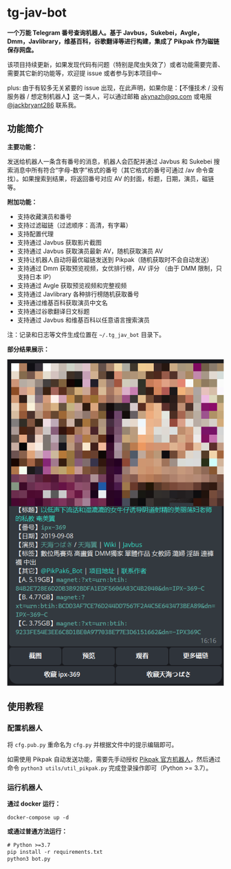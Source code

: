 # tg-jav-bot

**一个万能 Telegram 番号查询机器人。基于 Javbus，Sukebei，Avgle，Dmm，Javlibrary，维基百科，谷歌翻译等进行构建，集成了 Pikpak 作为磁链保存网盘。**

该项目持续更新，如果发现代码有问题（特别是爬虫失效了）或者功能需要完善、需要其它新的功能等，欢迎提 issue 或者参与到本项目中~

plus: 由于有较多无关紧要的 issue 出现，在此声明，如果你是：【不懂技术 / 没有服务器 / 想定制机器人】这一类人，可以通过邮箱 akynazh@qq.com 或电报 [@jackbryant286](https://t.me/jackbryant286) 联系我。

## 功能简介

**主要功能：**

发送给机器人一条含有番号的消息，机器人会匹配并通过 Javbus 和 Sukebei 搜索消息中所有符合“字母-数字”格式的番号（其它格式的番号可通过 /av 命令查找）。如果搜索到结果，将返回番号对应 AV 的封面，标题，日期，演员，磁链等。

**附加功能：**

- 支持收藏演员和番号
- 支持过滤磁链（过滤顺序：高清，有字幕）
- 支持配置代理
- 支持通过 Javbus 获取影片截图
- 支持通过 Javbus 获取演员最新 AV，随机获取演员 AV
- 支持让机器人自动将最优磁链发送到 Pikpak（随机获取时不会自动发送）
- 支持通过 Dmm 获取预览视频，女优排行榜，AV 评分 （由于 DMM 限制，只支持日本 IP）
- 支持通过 Avgle 获取预览视频和完整视频
- 支持通过 Javlibrary 各种排行榜随机获取番号
- 支持通过维基百科获取演员中文名
- 支持通过谷歌翻译日文标题
- 支持通过 Javbus 和维基百科以任意语言搜索演员

注：记录和日志等文件生成位置在 `~/.tg_jav_bot` 目录下。

**部分结果展示：**

![部分结果展示](res.png)

## 使用教程

### 配置机器人

将 `cfg.pub.py` 重命名为 `cfg.py` 并根据文件中的提示编辑即可。

如需使用 Pikpak 自动发送功能，需要先手动授权 [Pikpak 官方机器人](https://t.me/PikPak6_Bot)，然后通过命令 `python3 utils/util_pikpak.py` 完成登录操作即可（Python >= 3.7）。

### 运行机器人

**通过 docker 运行：**

```
docker-compose up -d
```

**或通过普通方法运行：**

```
# Python >=3.7
pip install -r requirements.txt
python3 bot.py
```